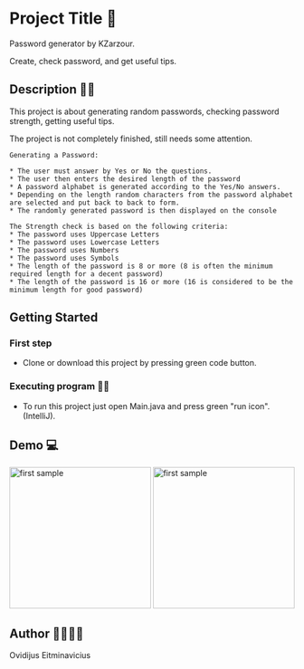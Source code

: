 # Project Title 🚩

Password generator by KZarzour.

Create, check password, and get useful tips.

## Description 📃📃

This project is about generating random passwords, checking password strength, getting useful tips.

The project is not completely finished, still needs some attention.

```
Generating a Password:

* The user must answer by Yes or No the questions.
* The user then enters the desired length of the password
* A password alphabet is generated according to the Yes/No answers.
* Depending on the length random characters from the password alphabet are selected and put back to back to form.
* The randomly generated password is then displayed on the console
 ```

```
The Strength check is based on the following criteria:
* The password uses Uppercase Letters
* The password uses Lowercase Letters
* The password uses Numbers
* The password uses Symbols
* The length of the password is 8 or more (8 is often the minimum required length for a decent password)
* The length of the password is 16 or more (16 is considered to be the minimum length for good password)
```

## Getting Started

### First step

- Clone or download this project by pressing green code button.

### Executing program 🚀🚀

- To run this project just open Main.java and press green "run icon". (IntelliJ).

## Demo 💻

<img src="./gif/password generator opt1.gif" width="250" alt="first sample" />
<img src="./gif/password generator opt1_2.gif" width="250" alt="first sample" />

## Author 👨‍👩‍👧‍👦

Ovidijus Eitminavicius